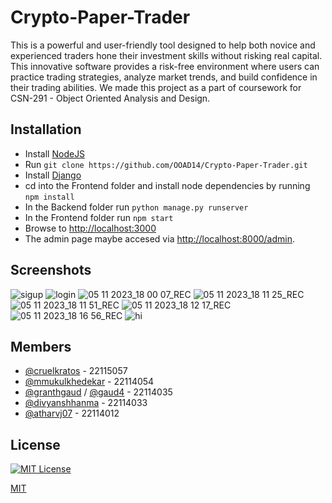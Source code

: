 # Crypto-Paper-Trader

This is a powerful and user-friendly tool designed to help both novice and experienced traders hone their investment skills without risking real capital. This innovative software provides a risk-free environment where users can practice trading strategies, analyze market trends, and build confidence in their trading abilities. We made this project as a part of coursework for CSN-291 - Object Oriented Analysis and Design.


## Installation
* Install [NodeJS](https://nodejs.org/en/download)
* Run `git clone https://github.com/OOAD14/Crypto-Paper-Trader.git`
* Install [Django](https://docs.djangoproject.com/en/4.2/topics/install/)
* cd into the Frontend folder and install node dependencies by running `npm install`
* In the Backend folder run `python manage.py runserver`
* In the Frontend folder run `npm start`
* Browse to [http://localhost:3000](http://localhost:3000)
* The admin page maybe accesed via [http://localhost:8000/admin](http://localhost:8000/admin).

## Screenshots
![sigup](https://github.com/OOAD14/Crypto-Paper-Trader/assets/116339436/4b8b883a-ed4b-4387-ac6e-63adbf3fc36d)
![login](https://github.com/OOAD14/Crypto-Paper-Trader/assets/116339436/eebf07ac-5e80-4825-8462-ed14617ee7b9)
![05 11 2023_18 00 07_REC](https://github.com/OOAD14/Crypto-Paper-Trader/assets/116339436/5becffaf-58e8-486a-b724-403275f816df)
![05 11 2023_18 11 25_REC](https://github.com/OOAD14/Crypto-Paper-Trader/assets/116339436/f17dc7b3-4bfc-4cf7-9586-03e12742a7a6)
![05 11 2023_18 11 51_REC](https://github.com/OOAD14/Crypto-Paper-Trader/assets/116339436/2a41ad19-3a86-4aee-b131-a1d42b6c9e91)
![05 11 2023_18 12 17_REC](https://github.com/OOAD14/Crypto-Paper-Trader/assets/116339436/6fd35a82-71b6-4bd8-8df9-89f36878825e)
![05 11 2023_18 16 56_REC](https://github.com/OOAD14/Crypto-Paper-Trader/assets/116339436/b9afbaf4-af1e-46ee-8215-ab73891efe76)
![hi](https://github.com/OOAD14/Crypto-Paper-Trader/assets/116339436/55b2f79a-d699-4bdd-8bf8-dc604172ffcb)

## Members
- [@cruelkratos](https://www.github.com/cruelkratos) - 22115057
- [@mmukulkhedekar](https://www.github.com/mmukulkhedekar) - 22114054
- [@granthgaud](https://www.github.com/granthgaud) / [@gaud4](https://www.github.com/gaud4) - 22114035
- [@divyanshhanma](https://www.github.com/divyanshhanma) - 22114033
- [@atharvj07](https://www.github.com/atharvj07) - 22114012

## License
[![MIT License](https://img.shields.io/badge/License-MIT-green.svg)](https://choosealicense.com/licenses/mit/)


[MIT](https://choosealicense.com/licenses/mit/)
